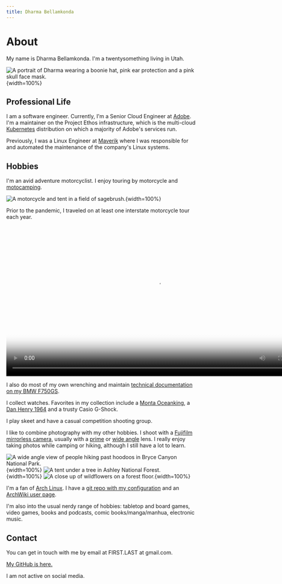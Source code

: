 ```yaml
---
title: Dharma Bellamkonda
---
```

# About

My name is Dharma Bellamkonda. I'm a twentysomething living in Utah.

![](https://github.com/dharmab/dharmab.github.io/raw/master/assets/avatar.webp "A portrait of Dharma wearing a boonie hat, pink ear protection and a pink skull face mask."){width=100%}

## Professional Life

I am a software engineer. Currently, I'm a Senior Cloud Engineer at
[Adobe](https://www.adobe.com). I'm a maintainer on the Project Ethos
infrastructure, which is the multi-cloud [Kubernetes](https://kubernetes.io)
distribution on which a majority of Adobe's services run. 

Previously, I was a Linux Engineer at [Maverik](https://www.maverik.com) where
I was responsible for and automated the maintenance of the company's Linux
systems.

## Hobbies

I'm an avid adventure motorcyclist. I enjoy touring by motorcycle and
[motocamping](http://reddit.com/r/motocamping). 

![](https://github.com/dharmab/dharmab.github.io/raw/master/assets/motocamping.webp "A motorcycle and tent in a field of sagebrush."){width=100%}

Prior to the pandemic, I traveled on at least one interstate motorcycle tour
each year.

<video controls width="800" src="https://github.com/dharmab/dharmab.github.io/raw/master/assets/2018-2019-montage.mp4" poster="https://github.com/dharmab/dharmab.github.io/raw/master/assets/2018-2019-montage-preview.jpg" preload="metadata">
  <source src="assets/2018-2019-montage.mp4" type="video/mp4">
</video>

I also do most of my own wrenching and maintain [technical documentation on my
BMW F750GS](https://github.com/dharmab/bmw-f750gs-f850gs).

I collect watches. Favorites in my collection include a [Monta
Oceanking](https://montawatch.com/collections/oceanking/products/oceanking-60-minute-bezel),
a [Dan Henry
1964](https://danhenrywatches.com/products/1964-gran-turismo-chronograph) and a
trusty Casio G-Shock.

I play skeet and have a casual competition shooting group.

I like to combine photography with my other hobbies. I shoot with a [Fujifilm
mirrorless camera](https://fujifilm-x.com/global/products/cameras/x-a5),
usually with a
[prime](https://fujifilm-x.com/global/products/lenses/xf35mmf2-r-wr) or [wide
angle](https://www.rokinon.com/lenses/digital-photo-lenses/12mm-f20) lens. I
really enjoy taking photos while camping or hiking, although I still have a lot
to learn.

![](https://github.com/dharmab/dharmab.github.io/raw/master/assets/bryce.webp "A wide angle view of people hiking past hoodoos in Bryce Canyon National Park."){width=100%}
![](https://github.com/dharmab/dharmab.github.io/raw/master/assets/ashley.webp "A tent under a tree in Ashley National Forest."){width=100%}
![](https://github.com/dharmab/dharmab.github.io/raw/master/assets/flowers.webp "A close up of wildflowers on a forest floor."){width=100%}

I'm a fan of [Arch Linux](https://www.archlinux.org). I have a [git repo with
my configuration](https://github.com/dharmab/ansible-archlinux) and an
[ArchWiki user page](https://wiki.archlinux.org/index.php/User:Dharmab).

I'm also into the usual nerdy range of hobbies: tabletop and board games, video
games, books and podcasts, comic books/manga/manhua, electronic music.

## Contact

You can get in touch with me by email at FIRST.LAST at gmail.com.

[My GitHub is here.](https://github.com/dharmab)

I am not active on social media.
